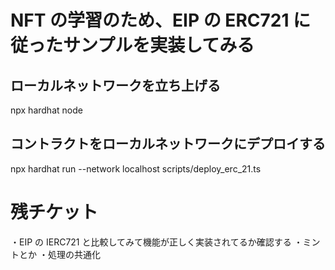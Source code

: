 # NFT の学習のため、EIP の ERC721 に従ったサンプルを実装してみる

## ローカルネットワークを立ち上げる

npx hardhat node

## コントラクトをローカルネットワークにデプロイする

npx hardhat run --network localhost scripts/deploy_erc_21.ts

# 残チケット

・EIP の IERC721 と比較してみて機能が正しく実装されてるか確認する
・ミントとか
・処理の共通化
